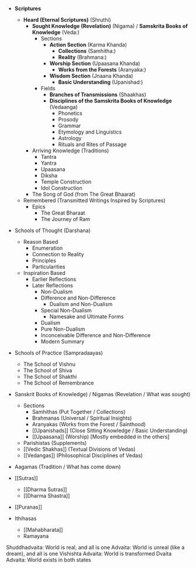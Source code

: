 - **Scriptures**
	- **Heard (Eternal Scriptures)** (Shruthi)
		- **Sought Knowledge (Revelation)** (Nigama) / **Samskrita Books of Knowledge** (Veda:)
			- Sections
				- **Action Section** (Karma Khanda)
					- **Collections** (Samhitha:)
					- **Reality** (Brahmana:)
				- **Worship Section** (Upaasana Khanda)
					- **Works from the Forests** (Aranyaka:)
				- **Wisdom Section** (Jnaana Khanda)
					- **Basic Understanding** (Upanishad:)
			- Fields
				- **Branches of Transmissions** (Shaakhas)
				- **Disciplines of the Samskrita Books of Knowledge** (Vedaanga)
					- Phonetics
					- Prosody
					- Grammar
					- Etymology and Linguistics
					- Astrology
					- Rituals and Rites of Passage
		- Arriving Knowledge (Traditions)
			- Tantra
			- Yantra
			- Upaasana
			- Diksha
			- Temple Construction
			- Idol Construction
		- The Song of God (from The Great Bhaarat)
	- Remembered (Transmitted Writings Inspired by Scriptures)
		- Epics
			- The Great Bharaat
			- The Journey of Ram
- Schools of Thought (Darshana)
	- Reason Based
		- Enumeration
		- Connection to Reality
		- Principles
		- Particularities
	- Inspiration Based
		- Earlier Reflections
		- Later Reflections
			- Non-Dualism
			- Difference and Non-Difference
				- Dualism and Non-Dualism
			- Special Non-Dualism
				- Namesake and Ultimate Forms
			- Dualism
			- Pure Non-Dualism
			- Inconceivable Difference and Non-Difference
			- Modern Summary
- Schools of Practice (Sampradaayas)
	- The School of Vishnu
	- The School of Shiva
	- The School of Shakthi
	- The School of Remembrance

- Sanskrit Books of Knowledge) / Nigamas (Revelation / What was sought)
	- Sections
		- Samhithas (Put Together / Collections)
		- Brahmanas (Universal / Spiritual Insights)
		- Aranyakas (Works from the Forest / Sainthood)
		- [[Upanishads]] (Close Sitting Knowledge / Basic Understanding)
		- [[Upaasana]] (Worship) [Mostly embedded in the others]
	- Parishistas (Supplements)
	- [[Vedic Shakhas]] (Textual Divisions of Vedas)
	- [[Vedangas]] (Philosophical Disciplines of Vedas)
- Aagamas (Tradition / What has come down)
- [[Sutras]]
	- [[Dharma Sutras]]
	- [[Dharma Shastra]]
- [[Puranas]]
- Ithihasas
	- [[Mahabharata]]
	- Ramayana


Shuddhadvaita: World is real, and all is one
Advaita: World is unreal (like a dream), and all is one
Vishishta Advaita: World is transformed
Dvaita Advaita: World exists in both states